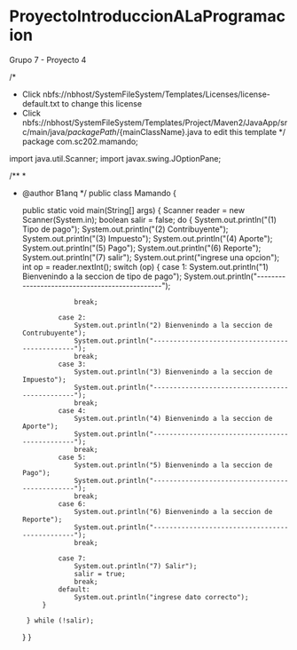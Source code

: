 # ProyectoIntroduccionALaProgramacion
Grupo 7 - Proyecto 4









/*
 * Click nbfs://nbhost/SystemFileSystem/Templates/Licenses/license-default.txt to change this license
 * Click nbfs://nbhost/SystemFileSystem/Templates/Project/Maven2/JavaApp/src/main/java/${packagePath}/${mainClassName}.java to edit this template
 */
package com.sc202.mamando;

import java.util.Scanner;
import javax.swing.JOptionPane;

/**
 *
 * @author B1anq
 */
public class Mamando {

    public static void main(String[] args) {
        Scanner reader = new Scanner(System.in);
        boolean salir = false;
        do {
            System.out.println("(1) Tipo de pago");
            System.out.println("(2) Contribuyente");
            System.out.println("(3) Impuesto");
            System.out.println("(4) Aporte");
            System.out.println("(5) Pago");
            System.out.println("(6) Reporte");
            System.out.println("(7) salir");
            System.out.print("ingrese una opcion");
            int op = reader.nextInt();
            switch (op) {
                case 1:
                    System.out.println("1) Bienvenindo a la seccion de tipo de pago");
                    System.out.println("-----------------------------------------------");

                    break;

                case 2:
                    System.out.println("2) Bienvenindo a la seccion de Contrubuyente");
                    System.out.println("-----------------------------------------------");
                    break;
                case 3:
                    System.out.println("3) Bienvenindo a la seccion de Impuesto");
                    System.out.println("-----------------------------------------------");
                    break;
                case 4:
                    System.out.println("4) Bienvenindo a la seccion de Aporte");
                    System.out.println("-----------------------------------------------");
                    break;
                case 5:
                    System.out.println("5) Bienvenindo a la seccion de Pago");
                    System.out.println("-----------------------------------------------");
                    break;
                case 6:
                    System.out.println("6) Bienvenindo a la seccion de Reporte");
                    System.out.println("-----------------------------------------------");
                    break;

                case 7:
                    System.out.println("7) Salir");
                    salir = true;
                    break;
                default:
                    System.out.println("ingrese dato correcto");
            }

        } while (!salir);
    }
}
